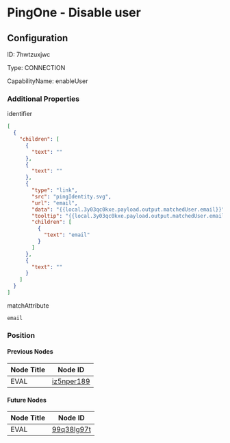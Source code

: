 # PingOne - Disable user
## Configuration
ID:  7hwtzuxjwc

Type: CONNECTION 

CapabilityName: enableUser






### Additional Properties
identifier
```json 
[
  {
    "children": [
      {
        "text": ""
      },
      {
        "text": ""
      },
      {
        "type": "link",
        "src": "pingIdentity.svg",
        "url": "email",
        "data": "{{local.3y03qc0kxe.payload.output.matchedUser.email}}",
        "tooltip": "{{local.3y03qc0kxe.payload.output.matchedUser.email}}",
        "children": [
          {
            "text": "email"
          }
        ]
      },
      {
        "text": ""
      }
    ]
  }
]
```


matchAttribute
```string 
email
```





### Position

#### Previous Nodes
| Node Title | Node ID |
| :------------- | ------------ |
| EVAL | [iz5nper189](./iz5nper189.md) | 
 
 #### Future Nodes
| Node Title | Node ID |
| :------------- | ------------ |
| EVAL |[99q38lg97t](./99q38lg97t.md) | 